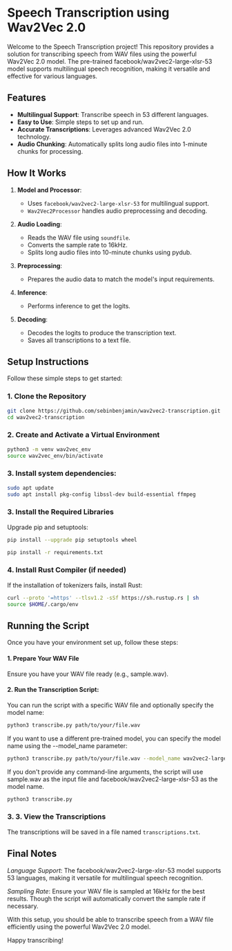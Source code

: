 # Speech Transcription using Wav2Vec 2.0

Welcome to the Speech Transcription project! This repository provides a solution for transcribing speech from WAV files using the powerful Wav2Vec 2.0 model. The pre-trained facebook/wav2vec2-large-xlsr-53 model supports multilingual speech recognition, making it versatile and effective for various languages.

## Features

- **Multilingual Support**: Transcribe speech in 53 different languages.
- **Easy to Use**: Simple steps to set up and run.
- **Accurate Transcriptions**: Leverages advanced Wav2Vec 2.0 technology.
- **Audio Chunking**: Automatically splits long audio files into 1-minute chunks for processing.


## How It Works

1. **Model and Processor**:
   - Uses `facebook/wav2vec2-large-xlsr-53` for multilingual support.
   - `Wav2Vec2Processor` handles audio preprocessing and decoding.

2. **Audio Loading**:
   - Reads the WAV file using `soundfile`.
   - Converts the sample rate to 16kHz.
   - Splits long audio files into 10-minute chunks using pydub.

3. **Preprocessing**:
   - Prepares the audio data to match the model's input requirements.

4. **Inference**:
   - Performs inference to get the logits.

5. **Decoding**:
   - Decodes the logits to produce the transcription text.
   - Saves all transcriptions to a text file.

## Setup Instructions

Follow these simple steps to get started:

### 1. Clone the Repository

```bash
git clone https://github.com/sebinbenjamin/wav2vec2-transcription.git
cd wav2vec2-transcription

```

###  2. Create and Activate a Virtual Environment

```bash
python3 -m venv wav2vec_env
source wav2vec_env/bin/activate
```

### 3. Install system dependencies:

```bash
sudo apt update
sudo apt install pkg-config libssl-dev build-essential ffmpeg

```

###  3. Install the Required Libraries

Upgrade pip and setuptools:

```bash
pip install --upgrade pip setuptools wheel
```

```bash
pip install -r requirements.txt
```

### 4. Install Rust Compiler (if needed)

If the installation of tokenizers fails, install Rust:
```bash
curl --proto '=https' --tlsv1.2 -sSf https://sh.rustup.rs | sh
source $HOME/.cargo/env
```

## Running the Script

Once you have your environment set up, follow these steps:

#### 1. Prepare Your WAV File
Ensure you have your WAV file ready (e.g., sample.wav).

#### 2. Run the Transcription Script:
You can run the script with a specific WAV file and optionally specify the model name:
```bash
python3 transcribe.py path/to/your/file.wav
```

If you want to use a different pre-trained model, you can specify the model name using the --model_name parameter:

```bash
python3 transcribe.py path/to/your/file.wav --model_name wav2vec2-large-xlsr-53-italian
```

If you don't provide any command-line arguments, the script will use sample.wav as the input file and facebook/wav2vec2-large-xlsr-53 as the model name.

```bash
python3 transcribe.py
```
### 3. 3. View the Transcriptions
The transcriptions will be saved in a file named `transcriptions.txt`.

## Final Notes

*Language Support*: The facebook/wav2vec2-large-xlsr-53 model supports 53 languages, making it versatile for multilingual speech recognition.
 
*Sampling Rate*: Ensure your WAV file is sampled at 16kHz for the best results. Though the script will automatically convert the sample rate if necessary.

With this setup, you should be able to transcribe speech from a WAV file efficiently using the powerful Wav2Vec 2.0 model.

Happy transcribing!